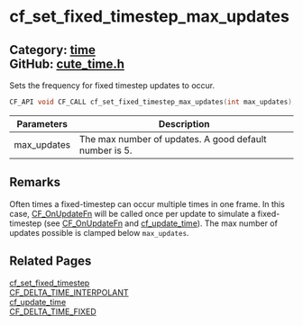 [](../header.md ':include')

# cf_set_fixed_timestep_max_updates

Category: [time](/api_reference?id=time)  
GitHub: [cute_time.h](https://github.com/RandyGaul/cute_framework/blob/master/include/cute_time.h)  
---

Sets the frequency for fixed timestep updates to occur.

```cpp
CF_API void CF_CALL cf_set_fixed_timestep_max_updates(int max_updates);
```

Parameters | Description
--- | ---
max_updates | The max number of updates. A good default number is 5.

## Remarks

Often times a fixed-timestep can occur multiple times in one frame. In this case, [CF_OnUpdateFn](/time/cf_onupdatefn.md) will be called once
per update to simulate a fixed-timestep (see [CF_OnUpdateFn](/time/cf_onupdatefn.md) and [cf_update_time](/time/cf_update_time.md)). The max number of updates possible 
is clamped below `max_updates`.

## Related Pages

[cf_set_fixed_timestep](/time/cf_set_fixed_timestep.md)  
[CF_DELTA_TIME_INTERPOLANT](/time/cf_delta_time_interpolant.md)  
[cf_update_time](/time/cf_update_time.md)  
[CF_DELTA_TIME_FIXED](/time/cf_delta_time_fixed.md)  
